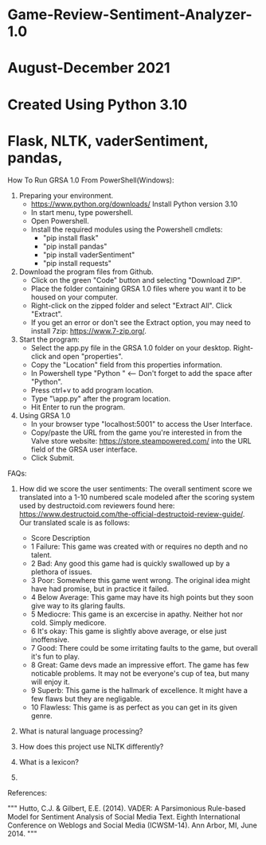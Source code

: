 # Game-Review-Sentiment-Analyzer-1.0
# August-December 2021 
# Created Using Python 3.10
# Flask, NLTK, vaderSentiment, pandas, 


How To Run GRSA 1.0 From PowerShell(Windows):

1. Preparing your environment.
   - https://www.python.org/downloads/ Install Python version 3.10
   - In start menu, type powershell.
   - Open Powershell.
   - Install the required modules using the Powershell cmdlets:
     - "pip install flask"
     - "pip install pandas"
     - "pip install vaderSentiment"
     - "pip install requests"
2. Download the program files from Github. 
   - Click on the green "Code" button and selecting "Download ZIP". 
   - Place the folder containing GRSA 1.0 files where you want it to be housed on your computer.
   - Right-click on the zipped folder and select "Extract All". Click "Extract".
   - If you get an error or don't see the Extract option, you may need to install 7zip: https://www.7-zip.org/.
3. Start the program:
   - Select the app.py file in the GRSA 1.0 folder on your desktop. Right-click and open "properties".
   - Copy the "Location" field from this properties information.
   - In Powershell type "Python " <-- Don't forget to add the space after "Python". 
   - Press ctrl+v to add program location.
   - Type "\app.py" after the program location.
   - Hit Enter to run the program.
4. Using GRSA 1.0 
   - In your browser type "localhost:5001" to access the User Interface.
   - Copy/paste the URL from the game you're interested in from the Valve store website: https://store.steampowered.com/ into the URL field of the GRSA user interface.
   - Click Submit.



FAQs:

1. How did we score the user sentiments: 
The overall sentiment score we translated into a 1-10 numbered scale modeled after the scoring system used by destructoid.com 
reviewers found here: https://www.destructoid.com/the-official-destructoid-review-guide/. Our translated scale is as follows:

   - Score				Description
   - 1 Failure: 		This game was created with or requires no depth and no talent.
   - 2 Bad: 			Any good this game had is quickly swallowed up by a plethora of issues.
   - 3 Poor: 			Somewhere this game went wrong. The original idea might have had promise, but in practice it failed.
   - 4 Below Average: 	This game may have its high points but they soon give way to its glaring faults.
   - 5 Mediocre: 		This game is an excercise in apathy. Neither hot nor cold. Simply medicore.
   - 6 It's okay: 		This game is slightly above average, or else just inoffensive.
   - 7 Good: 			There could be some irritating faults to the game, but overall it's fun to play.
   - 8 Great: 			Game devs made an impressive effort. The game has few noticable problems. It may not be everyone's cup of tea, but many will enjoy it.
   - 9 Superb: 			This game is the hallmark of excellence. It might have a few flaws but they are negligable.
   - 10 Flawless: 		This game is as perfect as you can get in its given genre.

2. What is natural language processing?

3. How does this project use NLTK differently?

4. What is a lexicon?

5. 


References:

"""
Hutto, C.J. & Gilbert, E.E. (2014). VADER: A Parsimonious Rule-based Model for
Sentiment Analysis of Social Media Text. Eighth International Conference on
Weblogs and Social Media (ICWSM-14). Ann Arbor, MI, June 2014.
"""